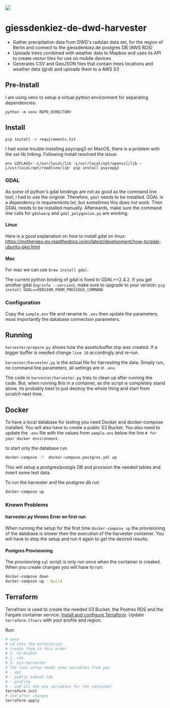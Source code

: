 ![](https://img.shields.io/badge/Built%20with%20%E2%9D%A4%EF%B8%8F-at%20Technologiestiftung%20Berlin-blue)

# giessdenkiez-de-dwd-harvester

- Gather precipitation data from DWD's radolan data set, for the region of Berlin and connect to the giessdenkiez.de postgres DB (AWS RDS)
- Uploads trees combined with weather data to Mapbox and uses its API to create vector tiles for use on mobile devices
- Generates CSV and GeoJSON files that contain trees locations and weather data (grid) and uploads them to a AWS S3

## Pre-Install

I am using venv to setup a virtual python environment for separating dependencies:

```
python -m venv REPO_DIRECTORY
```

## Install

```
pip install -r requirements.txt
```

I had some trouble installing psycopg2 on MacOS, there is a problem with the ssl-lib linking. Following install resolved the issue:

```
env LDFLAGS='-L/usr/local/lib -L/usr/local/opt/openssl/lib -L/usr/local/opt/readline/lib' pip install psycopg2
```

### GDAL

As some of python's gdal bindings are not as good as the command line tool, i had to use the original. Therefore, `gdal` needs to be installed. GDAL is a dependency in requirements.txt, but sometimes this does not work. Then GDAL needs to be installed manually. Afterwards, make sure the command line calls for `gdalwarp` and `gdal_polygonize.py` are working.

#### Linux

Here is a good explanation on how to install gdal on linux: https://mothergeo-py.readthedocs.io/en/latest/development/how-to/gdal-ubuntu-pkg.html

#### Mac

For mac we can use `brew install gdal`.

The current python binding of gdal is fixed to GDAL==2.4.2. If you get another gdal (`ogrinfo --version`), make sure to upgrade to your version: `pip install GDAL==VERSION_FROM_PREVIOUS_COMMAND`

### Configuration

Copy the `sample.env` file and rename to `.env` then update the parameters, most importantly the database connection parameters.

## Running

`harvester/prepare.py` shows how the assets/buffer.shp was created. If a bigger buffer is needed change `line 10` accordingly and re-run.

`harvester/harvester.py` is the actual file for harvesting the data. Simply run, no command line parameters, all settings are in `.env`.

The code in `harvester/harvester.py` tries to clean up after running the code. But, when running this in a container, as the script is completely stand alone, its probably best to just destroy the whole thing and start from scratch next time.

## Docker

To have a local database for testing you need Docker and docker-compose installed. You will also have to create a public S3 Bucket. You also need to update the `.env` file with the values from `sample.env` below the line `# for your docker environment`.

to start only the database run

```bash
docker-compose -f  docker-compose.postgres.yml up
```

This will setup a postgres/postgis DB and provision the needed tables and insert some test data.

To run the harvester and the postgres db run

```bash
docker-compose up
```

### Known Problems

#### harvester.py throws Error on first run

When running the setup for the first time `docker-compose up` the provisioning of the database is slower then the execution of the harvester container. You will have to stop the setup and run it again to get the desired results.

#### Postgres Provisioning

The provisioning `sql` script is only run once when the container is created. When you create changes you will have to run:

```bash
docker-compose down
docker-compose up --build

```

## Terraform

Terrafrom is used to create the needed S3 Bucket, the Postres RDS and the Fargate container service. [Install and configure Terraform](https://learn.hashicorp.com/terraform?track=getting-started#getting-started). Update `terraform.tfvars` with your profile and region.

Run:

```bash
# once
# cd into the directories
# create them in this order
# 1. s3-bucket
# 2. rds
# 3. ecs-harvester
# the last setup needs some variables from you
# - vpc
# - public subnet ids
# - profile
# - and all the env variables for the container
terraform init
# and after changes
terraform apply
```
